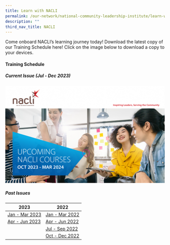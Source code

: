 ```yaml
---
title: Learn with NACLI
permalink: /our-network/national-community-leadership-institute/learn-with-nacli/
description: ""
third_nav_title: NACLI
---
```

Come onboard NACLI’s learning journey today!  Download the latest copy of our Training Schedule here!  Click on the image below to download a copy to your devices.

#### Training Schedule 

##### Current Issue (Jul - Dec 2023)

[<img src="/images/Our%20Network/NACLI/oct%202023%20-%20mar%202024.PNG">](/files/Our%20Network/NACLI/Learn%20With%20NACLI/naclicourses-issue9-oct-2023-mar-2024-pdf.pdf)

##### Past Issues

| 2023 |  2022 |   
| ------- |  ------- | 
| [Jan - Mar 2023](/files/Our%20Network/NACLI/Learn%20With%20NACLI/naclicourses-issue6-jan-mar-2023.pdf)| [Jan - Mar 2022](/files/NACLI/02%20Learn%20with%20NACLI/naclicourses-issue2-janmar-2022.pdf)   |  
|  [Apr - Jun 2023](/files/Our%20Network/NACLI/Learn%20With%20NACLI/naclicourses-issue7-apr-jun-2023-v2.pdf) |  [Apr - Jun 2022](/files/NACLI/02%20Learn%20with%20NACLI/naclicourses-issue3-apr-jun-2022.pdf)  |   
| |  [Jul - Sep 2022](/files/Our%20Network/NACLI/Learn%20With%20NACLI/naclicourses-issue4-jul-sep-2022%20(1).pdf) | 
| | [Oct - Dec 2022](/files/Our%20Network/NACLI/Learn%20With%20NACLI/naclicourses-issue5-oct-dec-2022.pdf) |
